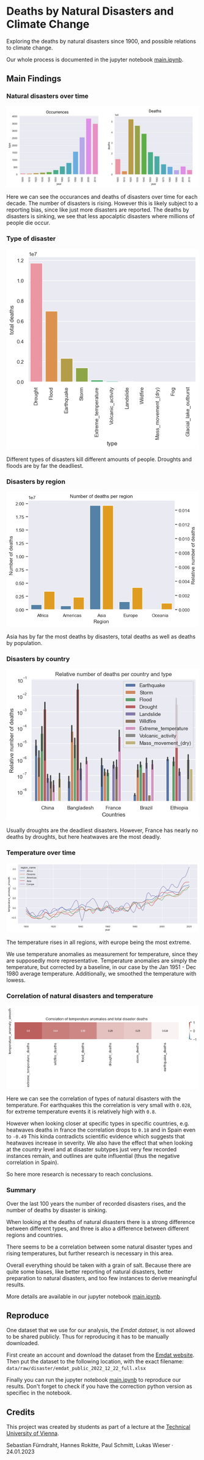 # Deaths by Natural Disasters and Climate Change

Exploring the deaths by natural disasters since 1900, and possible relations to climate change.

Our whole process is documented in the jupyter notebook [main.ipynb](main.ipynb).

## Main Findings

### Natural disasters over time

![disasters-over-time](/docs/disasters-over-time.png)

Here we can see the occurances and deaths of disasters over time for each decade.
The number of disasters is rising. However this is likely subject to a reporting bias, since like just more disasters are reported.
The deaths by disasters is sinking, we see that less apocalptic disasters where millions of people die occur.

### Type of disaster

![disasters-by-type](/docs/deaths-by-type.png)

Different types of disasters kill different amounts of people. Droughts and floods are by far the deadliest.

### Disasters by region

![deaths-by-region](/docs/deaths-by-region.png)

Asia has by far the most deaths by disasters, total deaths as well as deaths by population.

### Disasters by country

![deaths-and-type-by-country](/docs/deaths-and-type-by-country.png)

Usually droughts are the deadliest disasters. However, France has nearly no deaths by droughts, but here heatwaves are the most deadly.

### Temperature over time

![temperature-by-region](/docs/temperature-by-region.png)

The temperature rises in all regions, with europe being the most extreme.

We use temperature anomalies as measurement for temperature, since they are supposedly more representative. Temperature anomalies are simply the temperature, but corrected by a baseline, in our case by the Jan 1951 - Dec 1980 average temperature. 
Additionally, we smoothed the temperature with lowess.

### Correlation of natural disasters and temperature

![temperature-by-region](/docs/correlation-temperature-and-disaster-deaths.png)

Here we can see the correlation of types of natural disasters with the temperature.
For earthquakes this the correlation is very small with `0.028`, for extreme temperature events it is relatively high with `0.8`.

However when looking closer at specific types in specific countries, e.g. heatwaves deaths in france the correlation drops to `0.18` and in Spain even to `-0.49`
This kinda contradicts scientific evidence which suggests that heatwaves increase in severity. 
We also have the effect that when looking at the country level and at disaster subtypes just very few recorded instances remain, and outlines are quite influential (thus the negative correlation in Spain).

So here more research is necessary to reach conclusions.

### Summary

Over the last 100 years the number of recorded disasters rises, and the number of deaths by disaster is sinking.

When looking at the deaths of natural disasters there is a strong difference between different types, and three is also a difference between different regions and countries.

There seems to be a correlation between some natural disaster types and rising temperatures, but further research is necessary in this area.

Overall everything should be taken with a grain of salt. Because there are quite some biases, like better reporting of natural disasters, better preparation to natural disasters, and too few instances to derive meaningful results. 

More details are available in our jupyter notebook [main.ipynb](main.ipynb). 

## Reproduce

One dataset that we use for our analysis, the *Emdat dataset*, is not allowed to be shared publicly. Thus for reproducing it has to be manually downloaded.

First create an account and download the dataset from the [Emdat website](https://public.emdat.be/).
Then put the dataset to the following location, with the exact filename:
`data/raw/disaster/emdat_public_2022_12_22_full.xlsx`

Finally you can run the jupyter notebook [main.ipynb](main.ipynb) to reproduce our results. Don't forget to check if you have the correction python version as specifiec in the notebook.

## Credits

This project was created by students as part of a lecture at the [Technical University of Vienna](https://www.tuwien.at/).

Sebastian Fürndraht, Hannes Rokitte, Paul Schmitt, Lukas Wieser · 24.01.2023


